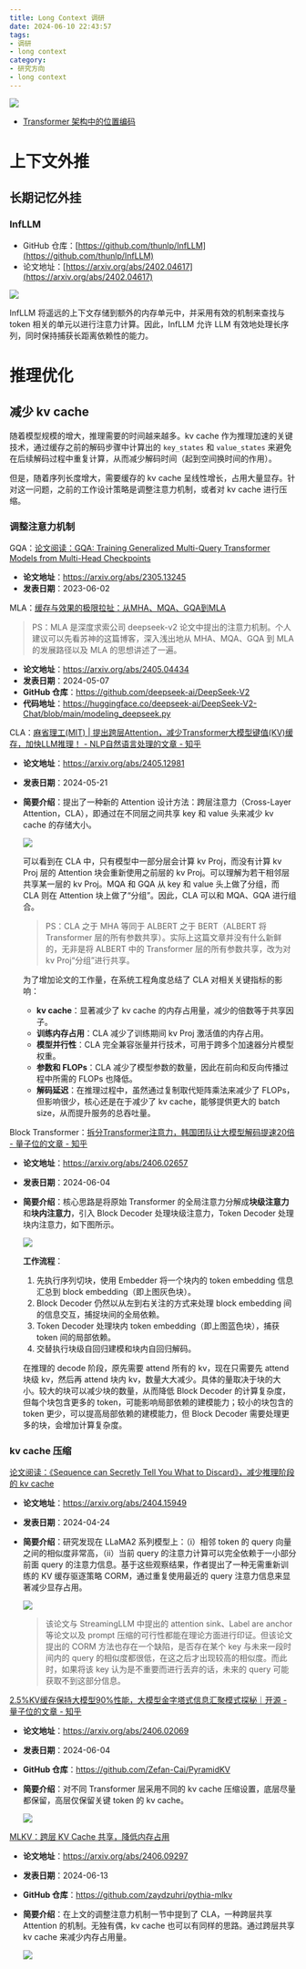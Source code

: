 ```yaml
---
title: Long Context 调研
date: 2024-06-10 22:43:57
tags:
- 调研
- long context
category:
- 研究方向
- long context
---
```


![](https://markdown-picture-clvsit.oss-cn-hangzhou.aliyuncs.com/LLM/LongContext/Long%20Context.png)

- [Transformer 架构中的位置编码](https://clvsit.github.io/Transformer-%E6%9E%B6%E6%9E%84%E4%B8%AD%E7%9A%84%E4%BD%8D%E7%BD%AE%E7%BC%96%E7%A0%81/)


# 上下文外推

## 长期记忆外挂

### InfLLM

- GitHub 仓库：[https://github.com/thunlp/InfLLM](https://github.com/thunlp/InfLLM)
- 论文地址：[https://arxiv.org/abs/2402.04617](https://arxiv.org/abs/2402.04617)

![](https://markdown-picture-clvsit.oss-cn-hangzhou.aliyuncs.com/nlp/paper/InfLLM%20Training%20Free%20Long%20Context%20Extrapolation%20for%20LLMs%20with%20an%20Efficient%20Context%20%20Memory/Figure%201.png)

InfLLM 将遥远的上下文存储到额外的内存单元中，并采用有效的机制来查找与 token 相关的单元以进行注意力计算。因此，InfLLM 允许 LLM 有效地处理长序列，同时保持捕获长距离依赖性的能力。


# 推理优化

## 减少 kv cache
随着模型规模的增大，推理需要的时间越来越多。kv cache 作为推理加速的关键技术，通过缓存之前的解码步骤中计算出的 `key_states` 和 `value_states` 来避免在后续解码过程中重复计算，从而减少解码时间（起到空间换时间的作用）。

但是，随着序列长度增大，需要缓存的 kv cache 呈线性增长，占用大量显存。针对这一问题，之前的工作设计策略是调整注意力机制，或者对 kv cache 进行压缩。

### 调整注意力机制

GQA：[论文阅读：GQA: Training Generalized Multi-Query Transformer Models from Multi-Head Checkpoints](https://clvsit.github.io/%E8%AE%BA%E6%96%87%E9%98%85%E8%AF%BB%EF%BC%9AGQA-Training-Generalized-Multi-Query-Transformer-Models-from-Multi-Head-Checkpoints/)
- **论文地址**：https://arxiv.org/abs/2305.13245
- **发表日期**：2023-06-02

MLA：[缓存与效果的极限拉扯：从MHA、MQA、GQA到MLA](https://kexue.fm/archives/10091)

> PS：MLA 是深度求索公司 deepseek-v2 论文中提出的注意力机制。个人建议可以先看苏神的这篇博客，深入浅出地从 MHA、MQA、GQA 到 MLA 的发展路径以及 MLA 的思想讲述了一遍。

- **论文地址**：https://arxiv.org/abs/2405.04434
- **发表日期**：2024-05-07
- **GitHub 仓库**：https://github.com/deepseek-ai/DeepSeek-V2
- **代码地址**：https://huggingface.co/deepseek-ai/DeepSeek-V2-Chat/blob/main/modeling_deepseek.py

CLA：[麻省理工(MIT) | 提出跨层Attention，减少Transformer大模型键值(KV)缓存，加快LLM推理！ - NLP自然语言处理的文章 - 知乎](https://zhuanlan.zhihu.com/p/699577571)
- **论文地址**：https://arxiv.org/abs/2405.12981
- **发表日期**：2024-05-21
- **简要介绍**：提出了一种新的 Attention 设计方法：跨层注意力（Cross-Layer Attention，CLA），即通过在不同层之间共享 key 和 value 头来减少 kv cache 的存储大小。

    ![](https://markdown-picture-clvsit.oss-cn-hangzhou.aliyuncs.com/nlp/paper/Reducing%20Transformer%20Key-Value%20Cache%20Size%20with%20Cross-Layer%20Attention/Figure%201.png)

    可以看到在 CLA 中，只有模型中一部分层会计算 kv Proj，而没有计算 kv Proj 层的 Attention 块会重新使用之前层的 kv Proj。可以理解为若干相邻层共享某一层的 kv Proj。MQA 和 GQA 从 key 和 value 头上做了分组，而 CLA 则在 Attention 块上做了“分组”。因此，CLA 可以和 MQA、GQA 进行组合。

    > PS：CLA 之于 MHA 等同于 ALBERT 之于 BERT（ALBERT 将 Transformer 层的所有参数共享）。实际上这篇文章并没有什么新鲜的，无非是将 ALBERT 中的 Transformer 层的所有参数共享，改为对 kv Proj“分组”进行共享。

    为了增加论文的工作量，在系统工程角度总结了 CLA 对相关关键指标的影响：
    - **kv cache**：显著减少了 kv cache 的内存占用量，减少的倍数等于共享因子。
    - **训练内存占用**：CLA 减少了训练期间 kv Proj 激活值的内存占用。
    - **模型并行性**：CLA 完全兼容张量并行技术，可用于跨多个加速器分片模型权重。
    - **参数和 FLOPs**：CLA 减少了模型参数的数量，因此在前向和反向传播过程中所需的 FLOPs 也降低。
    - **解码延迟**：在推理过程中，虽然通过复制取代矩阵乘法来减少了 FLOPs，但影响很少，核心还是在于减少了 kv cache，能够提供更大的 batch size，从而提升服务的总吞吐量。

Block Transformer：[拆分Transformer注意力，韩国团队让大模型解码提速20倍 - 量子位的文章 - 知乎](https://zhuanlan.zhihu.com/p/706445926)
- **论文地址**：https://arxiv.org/abs/2406.02657
- **发表日期**：2024-06-04
- **简要介绍**：核心思路是将原始 Transformer 的全局注意力分解成**块级注意力**和**块内注意力**，引入 Block Decoder 处理块级注意力，Token Decoder 处理块内注意力，如下图所示。

    ![](https://pic3.zhimg.com/80/v2-f34369bf6d3da2a0c7a437e0d224a02a_720w.webp)

    **工作流程**：
    1. 先执行序列切块，使用 Embedder 将一个块内的 token embedding 信息汇总到 block embedding（即上图灰色块）。
    2. Block Decoder 仍然以从左到右关注的方式来处理 block embedding 间的信息交互，捕捉块间的全局依赖。
    3. Token Decoder 处理块内 token embedding（即上图蓝色块），捕获 token 间的局部依赖。
    4. 交替执行块级自回归建模和块内自回归解码。

    在推理的 decode 阶段，原先需要 attend 所有的 kv，现在只需要先 attend 块级 kv，然后再 attend 块内 kv，数量大大减少。具体的量取决于块的大小。较大的块可以减少块的数量，从而降低 Block Decoder 的计算复杂度，但每个块包含更多的 token，可能影响局部依赖的建模能力；较小的块包含的 token 更少，可以提高局部依赖的建模能力，但 Block Decoder 需要处理更多的块，会增加计算复杂度。

### kv cache 压缩

[论文阅读：《Sequence can Secretly Tell You What to Discard》，减少推理阶段的 kv cache](https://clvsit.github.io/%E8%AE%BA%E6%96%87%E9%98%85%E8%AF%BB%EF%BC%9A%E3%80%8ASequence-can-Secretly-Tell-You-What-to-Discard%E3%80%8B%EF%BC%8C%E5%87%8F%E5%B0%91%E6%8E%A8%E7%90%86%E9%98%B6%E6%AE%B5%E7%9A%84-kv-cache/)
- **论文地址**：https://arxiv.org/abs/2404.15949
- **发表日期**：2024-04-24
- **简要介绍**：研究发现在 LLaMA2 系列模型上：（i）相邻 token 的 query 向量之间的相似度非常高，（ii）当前 query 的注意力计算可以完全依赖于一小部分前面 query 的注意力信息。基于这些观察结果，作者提出了一种无需重新训练的 KV 缓存驱逐策略 CORM，通过重复使用最近的 query 注意力信息来显著减少显存占用。

    ![](https://markdown-picture-clvsit.oss-cn-hangzhou.aliyuncs.com/nlp/paper/Sequence%20can%20Secretly%20Tell%20You%20What%20to%20Discard/Figure%202.png)

    > 该论文与 StreamingLLM 中提出的 attention sink、Label are anchor 等论文以及 prompt 压缩的可行性都能在理论方面进行印证。但该论文提出的 CORM 方法也存在一个缺陷，是否存在某个 key 与未来一段时间内的 query 的相似度都很低，在这之后才出现较高的相似度。而此时，如果将该 key 认为是不重要而进行丢弃的话，未来的 query 可能获取不到这部分信息。

[2.5%KV缓存保持大模型90%性能，大模型金字塔式信息汇聚模式探秘｜开源 - 量子位的文章 - 知乎](https://zhuanlan.zhihu.com/p/703313505)
- **论文地址**：https://arxiv.org/abs/2406.02069
- **发表日期**：2024-06-04
- **GitHub 仓库**：https://github.com/Zefan-Cai/PyramidKV
- **简要介绍**：对不同 Transformer 层采用不同的 kv cache 压缩设置，底层尽量都保留，高层仅保留关键 token 的 kv cache。

    ![](https://markdown-picture-clvsit.oss-cn-hangzhou.aliyuncs.com/nlp/paper/PyramidKV%20Dynamic%20KV%20Cache%20Compression%20based%20on%20Pyramidal%20Information%20Funneling/Figure%203.png)

[MLKV：跨层 KV Cache 共享，降低内存占用](https://mp.weixin.qq.com/s/DKwVaM6F2ltWZezed3kC7g)
- **论文地址**：https://arxiv.org/abs/2406.09297
- **发表日期**：2024-06-13
- **GitHub 仓库**：https://github.com/zaydzuhri/pythia-mlkv
- **简要介绍**：在上文的调整注意力机制一节中提到了 CLA，一种跨层共享 Attention 的机制。无独有偶，kv cache 也可以有同样的思路。通过跨层共享 kv cache 来减少内存占用量。

    ![](https://markdown-picture-clvsit.oss-cn-hangzhou.aliyuncs.com/nlp/paper/MLKV%20Multi-Layer%20Key-Value%20Heads%20for%20Memory%20Efficient%20Transformer%20Decoding/Figure%202.png)

